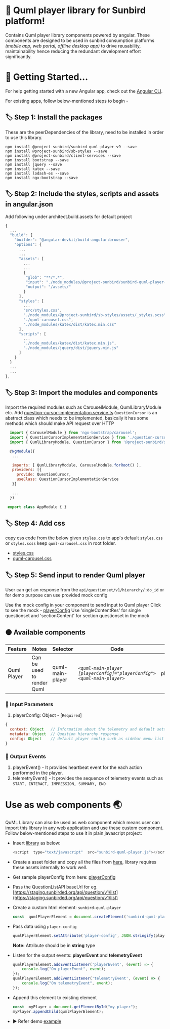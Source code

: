 # :diamond_shape_with_a_dot_inside: Quml player library for Sunbird platform!
Contains Quml player library components powered by angular. These components are designed to be used in sunbird consumption platforms *(mobile app, web portal, offline desktop app)* to drive reusability, maintainability hence reducing the redundant development effort significantly.

# :bookmark_tabs: Getting Started...
For help getting started with a new Angular app, check out the [Angular CLI](https://angular.io/tutorial/toh-pt0).

For existing apps, follow below-mentioned steps to begin -	

## :label: Step 1: Install the packages
These are the peerDependencies of the library, need to be installed in order to use this library.

    npm install @project-sunbird/sunbird-quml-player-v9 --save
    npm install @project-sunbird/sb-styles --save
    npm install @project-sunbird/client-services --save
    npm install bootstrap --save
    npm install jquery --save
    npm install katex --save
    npm install lodash-es --save
    npm install ngx-bootstrap --save

## :label: Step 2: Include the styles, scripts and assets in angular.json
  Add following under architect.build.assets for default project
```javascript
{
  ...
  "build": {
    "builder": "@angular-devkit/build-angular:browser",
    "options": {
      ...
      ...
      "assets": [
        ...
        ...
        {
         "glob": "**/*.*",
         "input": "./node_modules/@project-sunbird/sunbird-quml-player-v9/lib/assets/",
         "output": "/assets/"
        }
      ],
      "styles": [
        ...
        "src/styles.css",
        "./node_modules/@project-sunbird/sb-styles/assets/_styles.scss",
        "./quml-carousel.css",
        "./node_modules/katex/dist/katex.min.css"
      ],
      "scripts": [
        ...
        "./node_modules/katex/dist/katex.min.js",
        "./node_modules/jquery/dist/jquery.min.js"
      ]
    }
  }
  ...
  ...
},
```
  

## :label: Step 3: Import the modules and components
Import the required modules such as CarouselModule, QumlLibraryModule etc.
Add [question-cursor-implementation.service.ts](https://github.com/project-sunbird/sunbird-quml-player/blob/release-4.7.0/projects/quml-demo-app/src/app/question-cursor-implementation.service.ts)
`QuestionCursor` is an abstract class which needs to be implemented, basically it has some methods which should make API request over HTTP

```javascript
  import { CarouselModule } from 'ngx-bootstrap/carousel';
  import { QuestionCursorImplementationService } from './question-cursor-implementation.service';
  import { QumlLibraryModule, QuestionCursor } from '@project-sunbird/sunbird-quml-player-v9';

  @NgModule({
   ...

   imports: [ QumlLibraryModule, CarouselModule.forRoot() ],
   providers: [{
     provide: QuestionCursor,
     useClass: QuestionCursorImplementationService
   }]

   ...
  })

 export class AppModule { }
```
## :label: Step 4: Add css 
copy css code from the below given `styles.css` to app's default `styles.css` or `styles.scss`
keep `quml-carousel.css` in root folder.

  - [styles.css](https://github.com/project-sunbird/sunbird-quml-player/blob/release-4.7.0/projects/quml-demo-app/src/styles.css)  
  - [quml-carousel.css](https://github.com/project-sunbird/sunbird-quml-player/blob/release-4.7.0/quml-carousel.css)  


## :label: Step 5: Send input to render Quml player
User can get an response from the `api/questionset/v1/hierarchy/:do_id` or for demo purpose can use provided mock config

Use the mock config in your component to send input to Quml player
Click to see the mock - [playerConfig](https://github.com/project-sunbird/sunbird-quml-player/blob/release-4.7.0/projects/quml-demo-app/src/app/quml-library-data.ts)
Use 'singleContentRes' for single questionset and 'sectionContent' for section questionset in the mock

## :orange_circle: Available components
|Feature| Notes| Selector|Code|Input|Output
|--|--|--|------------------------------------------------------------------------------------------|---|--|
| Quml Player | Can be used to render Quml | quml-main-player| *`<quml-main-player [playerConfig]="playerConfig"><quml-main-player>`*|playerConfig|playerEvent, telemetryEvent|

### :small_red_triangle_down: Input Parameters
1. playerConfig: Object - [`Required`]  
```javascript
{
  context: Object   // Information about the telemetry and default settings for quml API requests
  metadata: Object  // Question hierarchy response
  config: Object    // default player config such as sidebar menu list
}
```

### :small_red_triangle_down: Output Events
1. playerEvent()    - It provides heartbeat event for the each action performed in the player.
2. telemetryEvent() - It provides the sequence of telemetry events such as `START, INTERACT, IMPRESSION, SUMMARY, END`
	



# Use as web components :earth_asia:
QuML Library can also be used as web component which means user can import this library in any web application and use these custom component.
Follow below-mentioned steps to use it in plain javascript project:

- Insert [library](https://github.com/project-sunbird/sunbird-quml-player/blob/release-4.7.0/web-component/sunbird-quml-player.js) as below:
	```javascript
	<script  type="text/javascript"  src="sunbird-quml-player.js"></script>
	```
- Create a asset folder and copy all the files from [here](https://github.com/project-sunbird/sunbird-quml-player/tree/release-4.7.0/web-component/assets), library requires these assets internally to work well.

- Get sample playerConfig from here: [playerConfig](https://github.com/project-sunbird/sunbird-quml-player/blob/release-4.7.0/projects/quml-demo-app/src/app/quml-library-data.ts)

- Pass the QuestionListAPI baseUrl for eg. [https://staging.sunbirded.org/api/question/v1/list](https://staging.sunbirded.org/api/question/v1/list)

- Create a custom html element: `sunbird-quml-player`
	```javascript
	const  qumlPlayerElement = document.createElement('sunbird-quml-player');
	```

- Pass data using `player-config`
	```javascript
	qumlPlayerElement.setAttribute('player-config', JSON.stringify(playerConfig));
	```
	**Note:** Attribute should be in **string** type
- Listen for the output events: **playerEvent** and **telemetryEvent**

	```javascript
	qumlPlayerElement.addEventListener('playerEvent', (event) => {
		console.log("On playerEvent", event);
	});
	qumlPlayerElement.addEventListener('telemetryEvent', (event) => {
		console.log("On telemetryEvent", event);
	});
	```

- Append this element to existing element
	```javascript
	const  myPlayer = document.getElementById("my-player");
	myPlayer.appendChild(qumlPlayerElement);
	```
- :arrow_forward: Refer demo [example](https://github.com/project-sunbird/sunbird-quml-player/blob/release-4.7.0/web-component/index.html)